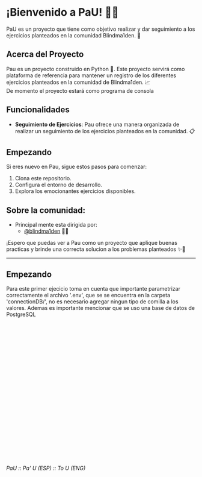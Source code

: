# ¡Bienvenido a PaU! 👋🚀

PaU es un proyecto que tiene como objetivo realizar y dar seguimiento a los ejercicios planteados en la comunidad Blindma1den. 🎯

## Acerca del Proyecto

Pau es un proyecto construido en Python 🐍. Este proyecto servirá como plataforma de referencia para mantener un registro de los diferentes ejercicios planteados en la comunidad de Blindma1den. 📈
<br>
De momento el proyecto estará como programa de consola

## Funcionalidades

- **Seguimiento de Ejercicios**: Pau ofrece una manera organizada de realizar un seguimiento de los ejercicios planteados en la comunidad. 📋


## Empezando

Si eres nuevo en Pau, sigue estos pasos para comenzar:

1. Clona este repositorio.
2. Configura el entorno de desarrollo.
3. Explora los emocionantes ejercicios disponibles.

## Sobre la comunidad:

- Principal mente esta dirigida por:
    - [@blindma1den](https://discord.gg/pau-proyecto) 👩‍💻

¡Espero que puedas ver a Pau como un proyecto que aplique buenas practicas y brinde una correcta solucion a los problemas planteados ✨🌟

---
## Empezando

Para este primer ejecicio toma en cuenta que importante parametrizar correctamente el archivo '.env', que se se encuentra en la carpeta 'connectionDB/', no es necesario agregar ningun tipo de comilla a los valores. Ademas es importante mencionar que se uso una base de datos de PostgreSQL


<br><br><br>
<br><br><br>
<br><br><br>
<br><br><br>
<br><br><br>
<br><br><br>
<br><br><br>

###### PaU :: Pa' U (ESP) :: To U (ENG)


